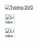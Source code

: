 [![Typing SVG](https://readme-typing-svg.herokuapp.com?color=E2213F&background=A5BFFF00&center=yanl%C4%B1%C5%9F&vCenter=yanl%C4%B1%C5%9F&lines=Hi+everyone%2C+my+name+is+%C4%B0rem+%F0%9F%91%8B;Welcome+to+my+GitHub+profil+%F0%9F%96%A5%EF%B8%8F)](https://git.io/typing-svg)



<a href="https://linkedin.com/in/ireem"><img width="32px" alt="LinkedIn" title="Twitter" src="https://i.imgur.com/wBdMjyV.png"/></a>
  
  
<a href="https://linkedin.com/in/ireem"><img width="32px" alt="LinkedIn" title="LinkedIn" src="https://i.imgur.com/A25kTXH.png"/></a>
